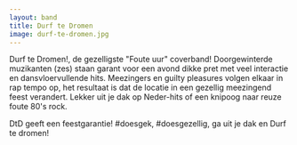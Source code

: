 ```yaml
---
layout: band
title: Durf te Dromen
image: durf-te-dromen.jpg
---
```


Durf te Dromen!, de gezelligste "Foute uur" coverband! Doorgewinterde muzikanten (zes) staan garant voor een avond dikke pret met veel interactie en dansvloervullende hits. Meezingers en guilty pleasures volgen elkaar in rap tempo op, het resultaat is dat de locatie in een gezellig meezingend feest verandert. Lekker uit je dak op Neder-hits of een knipoog naar reuze foute 80's rock.

DtD geeft een feestgarantie! #doesgek, #doesgezellig, ga uit je dak en Durf te dromen!
